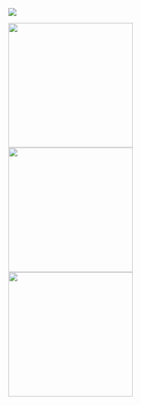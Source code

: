 <a href="https://www.codewars.com/users/GeorgCantor" target="_blank"><img src="https://www.codewars.com/users/GeorgCantor/badges/large" /></a>

<p align="left">
<a href="https://leetcode.com/GeorgCantor/" target="blank"><img align="center" src="https://leetcode.com/static/images/badges/2022/gif/2022-annual-100.gif" height="250" width="250" /></a>&nbsp;
<a href="https://leetcode.com/GeorgCantor/" target="blank"><img align="center" src="https://assets.leetcode.com/static_assets/marketing/2023-50.gif" height="250" width="250" /></a>&nbsp;
<a href="https://leetcode.com/GeorgCantor/" target="blank"><img align="center" src="https://assets.leetcode.com/static_assets/marketing/2024-50.gif" height="250" width="250" /></a>&nbsp;
</a>&nbsp;
</p>
